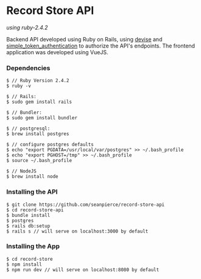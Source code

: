 # Record Store API
*using ruby-2.4.2*

Backend API developed using Ruby on Rails, using <a href="https://github.com/plataformatec/devise">devise</a> and <a href="https://github.com/gonzalo-bulnes/simple_token_authentication">simple_token_authentication</a> to authorize the API's endpoints. The frontend application was developed using VueJS.

### Dependencies
```
$ // Ruby Version 2.4.2
$ ruby -v

$ // Rails:
$ sudo gem install rails

$ // Bundler:
$ sudo gem install bundler

$ // postgresql:
$ brew install postgres

$ // configure postgres defaults
$ echo "export PGDATA=/usr/local/var/postgres" >> ~/.bash_profile
$ echo "export PGHOST=/tmp" >> ~/.bash_profile
$ source ~/.bash_profile

$ // NodeJS
$ brew install node
```

### Installing the API
```
$ git clone https://github.com/seanpierce/record-store-api
$ cd record-store-api
$ bundle install
$ postgres
$ rails db:setup
$ rails s // will serve on localhost:3000 by default
```

### Installing the App
```
$ cd record-store
$ npm install
$ npm run dev // will serve on localhost:8080 by default
```
